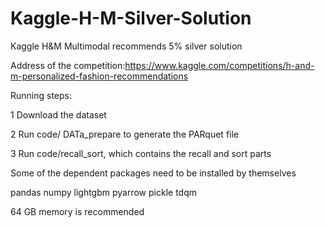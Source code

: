 # Kaggle-H-M-Silver-Solution
Kaggle H&amp;M Multimodal recommends 5% silver solution

Address of the competition:https://www.kaggle.com/competitions/h-and-m-personalized-fashion-recommendations

Running steps:

1 Download the dataset

2 Run code/ DATa_prepare to generate the PARquet file

3 Run code/recall_sort, which contains the recall and sort parts

Some of the dependent packages need to be installed by themselves

pandas
numpy
lightgbm
pyarrow
pickle
tdqm

64 GB memory is recommended
